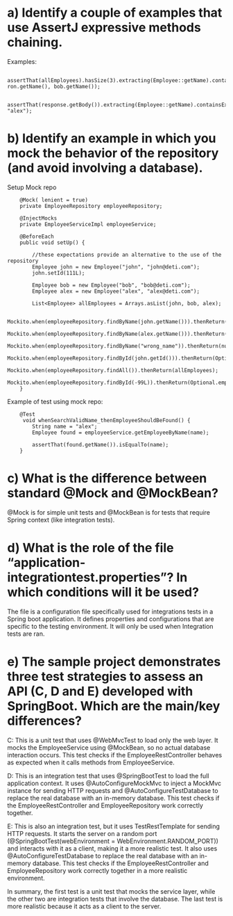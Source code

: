 # a) Identify a couple of examples that use AssertJ expressive methods chaining.

Examples:

```
    assertThat(allEmployees).hasSize(3).extracting(Employee::getName).containsOnly(alex.getName(), ron.getName(), bob.getName());
```

```
    assertThat(response.getBody()).extracting(Employee::getName).containsExactly("bob", "alex");
```

# b) Identify an example in which you mock the behavior of the repository (and avoid involving a database).

Setup Mock repo

```
    @Mock( lenient = true)
    private EmployeeRepository employeeRepository;

    @InjectMocks
    private EmployeeServiceImpl employeeService;

    @BeforeEach
    public void setUp() {

        //these expectations provide an alternative to the use of the repository
        Employee john = new Employee("john", "john@deti.com");
        john.setId(111L);

        Employee bob = new Employee("bob", "bob@deti.com");
        Employee alex = new Employee("alex", "alex@deti.com");

        List<Employee> allEmployees = Arrays.asList(john, bob, alex);

        Mockito.when(employeeRepository.findByName(john.getName())).thenReturn(john);
        Mockito.when(employeeRepository.findByName(alex.getName())).thenReturn(alex);
        Mockito.when(employeeRepository.findByName("wrong_name")).thenReturn(null);
        Mockito.when(employeeRepository.findById(john.getId())).thenReturn(Optional.of(john));
        Mockito.when(employeeRepository.findAll()).thenReturn(allEmployees);
        Mockito.when(employeeRepository.findById(-99L)).thenReturn(Optional.empty());
    }
```

Example of test using mock repo:

```
    @Test
     void whenSearchValidName_thenEmployeeShouldBeFound() {
        String name = "alex";
        Employee found = employeeService.getEmployeeByName(name);

        assertThat(found.getName()).isEqualTo(name);
    }
```

# c) What is the difference between standard @Mock and @MockBean?

@Mock is for simple unit tests and @MockBean is for tests that require Spring context (like integration tests).

# d) What is the role of the file “application-integrationtest.properties”? In which conditions will it be used?

The file is a configuration file specifically used for integrations tests in a Spring boot application. It defines properties and configurations that are specific to the testing environment. It will only be used when Integration tests are ran.

# e) The sample project demonstrates three test strategies to assess an API (C, D and E) developed with SpringBoot. Which are the main/key differences?

C: This is a unit test that uses @WebMvcTest to load only the web layer. It mocks the EmployeeService using @MockBean, so no actual database interaction occurs. This test checks if the EmployeeRestController behaves as expected when it calls methods from EmployeeService.

D: This is an integration test that uses @SpringBootTest to load the full application context. It uses @AutoConfigureMockMvc to inject a MockMvc instance for sending HTTP requests and @AutoConfigureTestDatabase to replace the real database with an in-memory database. This test checks if the EmployeeRestController and EmployeeRepository work correctly together.

E: This is also an integration test, but it uses TestRestTemplate for sending HTTP requests. It starts the server on a random port (@SpringBootTest(webEnvironment = WebEnvironment.RANDOM_PORT)) and interacts with it as a client, making it a more realistic test. It also uses @AutoConfigureTestDatabase to replace the real database with an in-memory database. This test checks if the EmployeeRestController and EmployeeRepository work correctly together in a more realistic environment.

In summary, the first test is a unit test that mocks the service layer, while the other two are integration tests that involve the database. The last test is more realistic because it acts as a client to the server.
